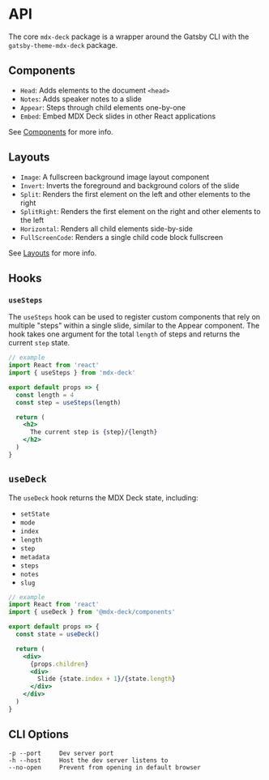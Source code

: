 # API

The core `mdx-deck` package is a wrapper around the Gatsby CLI with the `gatsby-theme-mdx-deck` package.

## Components

- `Head`: Adds elements to the document `<head>`
- `Notes`: Adds speaker notes to a slide
- `Appear`: Steps through child elements one-by-one
- `Embed`: Embed MDX Deck slides in other React applications

See [Components](components.md) for more info.

## Layouts

- `Image`: A fullscreen background image layout component
- `Invert`: Inverts the foreground and background colors of the slide
- `Split`: Renders the first element on the left and other elements to the right
- `SplitRight`: Renders the first element on the right and other elements to the left
- `Horizontal`: Renders all child elements side-by-side
- `FullScreenCode`: Renders a single child code block fullscreen

See [Layouts](layouts.md) for more info.

## Hooks

### `useSteps`

The `useSteps` hook can be used to register custom components that rely on multiple "steps" within a single slide,
similar to the Appear component.
The hook takes one argument for the total `length` of steps and returns the current `step` state.

```jsx
// example
import React from 'react'
import { useSteps } from 'mdx-deck'

export default props => {
  const length = 4
  const step = useSteps(length)

  return (
    <h2>
      The current step is {step}/{length}
    </h2>
  )
}
```

## `useDeck`

The `useDeck` hook returns the MDX Deck state, including:

- `setState`
- `mode`
- `index`
- `length`
- `step`
- `metadata`
- `steps`
- `notes`
- `slug`

```jsx
// example
import React from 'react'
import { useDeck } from '@mdx-deck/components'

export default props => {
  const state = useDeck()

  return (
    <div>
      {props.children}
      <div>
        Slide {state.index + 1}/{state.length}
      </div>
    </div>
  )
}
```

## CLI Options

```
-p --port     Dev server port
-h --host     Host the dev server listens to
--no-open     Prevent from opening in default browser
```
